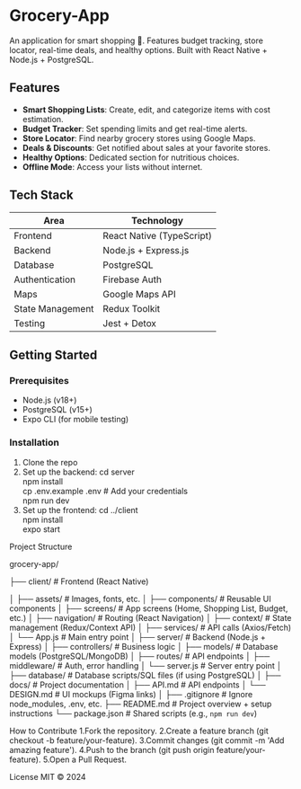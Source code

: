 # Grocery-App
An application for smart shopping 🛒. Features budget tracking, store locator, real-time deals, and healthy options. Built with React Native + Node.js + PostgreSQL.

## Features  
- **Smart Shopping Lists**: Create, edit, and categorize items with cost estimation.  
- **Budget Tracker**: Set spending limits and get real-time alerts.  
- **Store Locator**: Find nearby grocery stores using Google Maps.  
- **Deals & Discounts**: Get notified about sales at your favorite stores.  
- **Healthy Options**: Dedicated section for nutritious choices.  
- **Offline Mode**: Access your lists without internet.

## Tech Stack  
| **Area**       | **Technology**                          |  
|----------------|----------------------------------------|  
| Frontend       | React Native (TypeScript)              |  
| Backend        | Node.js + Express.js                   |  
| Database       | PostgreSQL                             |  
| Authentication | Firebase Auth                          |  
| Maps           | Google Maps API                        |  
| State Management | Redux Toolkit                        |  
| Testing        | Jest + Detox                          |  

## Getting Started  
### Prerequisites  
- Node.js (v18+)  
- PostgreSQL (v15+)  
- Expo CLI (for mobile testing)

### Installation  
1. Clone the repo
2. Set up the backend:
   cd server  
npm install  
cp .env.example .env  # Add your credentials  
npm run dev 
3. Set up the frontend:
cd ../client  
npm install  
expo start  

Project Structure

grocery-app/

├── client/                  # Frontend (React Native)

│   ├── assets/              # Images, fonts, etc.
│   ├── components/          # Reusable UI components
│   ├── screens/             # App screens (Home, Shopping List, Budget, etc.)
│   ├── navigation/          # Routing (React Navigation)
│   ├── context/             # State management (Redux/Context API)
│   ├── services/            # API calls (Axios/Fetch)
│   └── App.js               # Main entry point
│
├── server/                  # Backend (Node.js + Express)
│   ├── controllers/         # Business logic
│   ├── models/              # Database models (PostgreSQL/MongoDB)
│   ├── routes/              # API endpoints
│   ├── middleware/          # Auth, error handling
│   └── server.js            # Server entry point
│
├── database/                # Database scripts/SQL files (if using PostgreSQL)
│
├── docs/                    # Project documentation
│   ├── API.md               # API endpoints
│   └── DESIGN.md            # UI mockups (Figma links)
│
├── .gitignore              # Ignore node_modules, .env, etc.
├── README.md               # Project overview + setup instructions
└── package.json            # Shared scripts (e.g., `npm run dev`)

How to Contribute
1.Fork the repository.
2.Create a feature branch (git checkout -b feature/your-feature).
3.Commit changes (git commit -m 'Add amazing feature').
4.Push to the branch (git push origin feature/your-feature).
5.Open a Pull Request.


License
MIT © 2024
